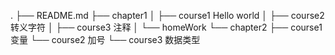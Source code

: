 .
├── README.md
├── chapter1
│   ├── course1 Hello world
│   ├── course2 转义字符
│   ├── course3 注释
│   └── homeWork
└── chapter2
    ├── course1 变量
    └── course2 加号
    └── course3 数据类型
    